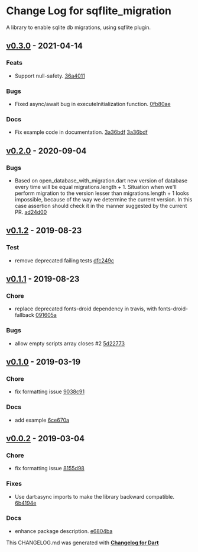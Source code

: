 # Change Log for sqflite_migration
A library to enable sqlite db migrations, using sqflite plugin.

## [v0.3.0](http://github.com/flutterings/sqflite_migration/compare/v0.2.0...v0.3.0) - 2021-04-14

### Feats
* Support null-safety.
[36a4011](https://github.com/flutterings/sqflite_migration/commit/36a4011fdd0def1469c28bb154f3edb0d0b93319)

### Bugs
* Fixed async/await bug in executeInitialization function.
[0fb80ae](https://github.com/flutterings/sqflite_migration/commit/0fb80aee26564d3df92e4950b3976d94f8db3abc)

### Docs
* Fix example code in documentation.
[3a36bdf](https://github.com/flutterings/sqflite_migration/commit/3a36bdf3227df1894e17a5ff15917a9a96d1aa34)
[3a36bdf](https://github.com/flutterings/sqflite_migration/commit/3a36bdf3227df1894e17a5ff15917a9a96d1aa34)

## [v0.2.0](http://github.com/flutterings/sqflite_migration/compare/v0.1.1...v0.2.0) - 2020-09-04

### Bugs
* Based on open_database_with_migration.dart new version of database every time will be equal migrations.length + 1. Situation when we'll perform migration to the version lesser than migrations.length + 1 looks impossible, because of the way we determine the current version. In this case assertion should check it in the manner suggested by the current PR. [ad24d00](https://github.com/flutterings/sqflite_migration/commit/ad24d00874189fbf8c73ef4a8b60cceb9f3d1748)

## [v0.1.2](http://github.com/flutterings/sqflite_migration/compare/v0.1.1...v0.1.2) - 2019-08-23

### Test
* remove deprecated failing tests [dfc249c](https://github.com/flutterings/sqflite_migration/commit/dfc249c48ec5d350561762444dd104778c35a564)

## [v0.1.1](http://github.com/flutterings/sqflite_migration/compare/v0.1.0...v0.1.1) - 2019-08-23

### Chore
* replace deprecated fonts-droid dependency in travis, with fonts-droid-fallback [091605a](https://github.com/flutterings/sqflite_migration/commit/091605a5089d8f3614074cdbb00aacd6258d7c91)

### Bugs
* allow empty scripts array closes #2 [5d22773](https://github.com/flutterings/sqflite_migration/commit/5d2277350eddfab27e58a042421752c8e80f373a)

## [v0.1.0](http://github.com/flutterings/sqflite_migration/compare/v0.0.2...v0.1.0) - 2019-03-19

### Chore
* fix formatting issue [9038c91](https://github.com/flutterings/sqflite_migration/commit/9038c916ff224ac413972b67a32de2b7ba91a8a6)

### Docs
* add example [6ce670a](https://github.com/flutterings/sqflite_migration/commit/6ce670a2da4ccc642d76e83dd2b1cee279ca097b)

## [v0.0.2](http://github.com/flutterings/sqflite_migration/compare/v0.0.1...v0.0.2) - 2019-03-04

### Chore
* fix formatting issue [8155d98](https://github.com/flutterings/sqflite_migration/commit/8155d98093e6e02a339f9a432f4799fd98047db8)

### Fixes
* Use dart:async imports to make the library backward compatible. [6b4194e](https://github.com/flutterings/sqflite_migration/commit/6b4194ec734585cdc07dd99ca296b9e3a75bb0b7)

### Docs
* enhance package description. [e6804ba](https://github.com/flutterings/sqflite_migration/commit/e6804ba14c014414ae919531d7f92c1c09d1d68c)


This CHANGELOG.md was generated with [**Changelog for Dart**](https://pub.dartlang.org/packages/changelog)
